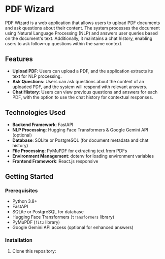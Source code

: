 # PDF Wizard

PDF Wizard is a web application that allows users to upload PDF documents and ask questions about their content. The system processes the document using Natural Language Processing (NLP) and answers user queries based on the document's text. Additionally, it maintains a chat history, enabling users to ask follow-up questions within the same context.

## Features

* **Upload PDF**: Users can upload a PDF, and the application extracts its text for NLP processing.
* **Ask Questions**: Users can ask questions about the content of an uploaded PDF, and the system will respond with relevant answers.
* **Chat History**: Users can view previous questions and answers for each PDF, with the option to use the chat history for contextual responses.

## Technologies Used

* **Backend Framework**: FastAPI
* **NLP Processing**: Hugging Face Transformers & Google Gemini API (optional)
* **Database**: SQLite or PostgreSQL (for document metadata and chat history)
* **File Processing**: PyMuPDF for extracting text from PDFs
* **Environment Management**: dotenv for loading environment variables
* **Frontend Framework**: React.js responsive

## Getting Started

### Prerequisites

* Python 3.8+
* FastAPI
* SQLite or PostgreSQL for database
* Hugging Face Transformers (`transformers` library)
* PyMuPDF (`fitz` library)
* Google Gemini API access (optional for enhanced answers)

### Installation

1. Clone this repository:
    
